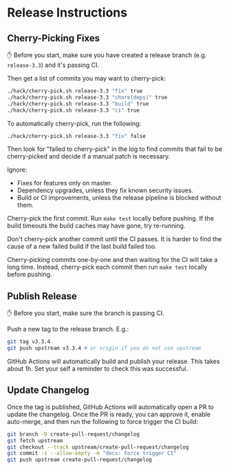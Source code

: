 # Release Instructions

## Cherry-Picking Fixes

✋ Before you start, make sure you have created a release branch (e.g. `release-3.3`) and it's passing CI.

Then get a list of commits you may want to cherry-pick:

```bash
./hack/cherry-pick.sh release-3.3 "fix" true
./hack/cherry-pick.sh release-3.3 "chore(deps)" true
./hack/cherry-pick.sh release-3.3 "build" true
./hack/cherry-pick.sh release-3.3 "ci" true
```

To automatically cherry-pick, run the following:

```bash
./hack/cherry-pick.sh release-3.3 "fix" false
```

Then look for "failed to cherry-pick" in the log to find commits that fail to be cherry-picked and decide if a
manual patch is necessary.

Ignore:

* Fixes for features only on master.
* Dependency upgrades, unless they fix known security issues.
* Build or CI improvements, unless the release pipeline is blocked without them.

Cherry-pick the first commit. Run `make test` locally before pushing. If the build timeouts the build caches may have
gone, try re-running.

Don't cherry-pick another commit until the CI passes. It is harder to find the cause of a new failed build if the last
build failed too.

Cherry-picking commits one-by-one and then waiting for the CI will take a long time. Instead, cherry-pick each commit then
run `make test` locally before pushing.

## Publish Release

✋ Before you start, make sure the branch is passing CI.

Push a new tag to the release branch. E.g.:

```bash
git tag v3.3.4
git push upstream v3.3.4 # or origin if you do not use upstream
```

GitHub Actions will automatically build and publish your release. This takes about 1h. Set your self a reminder to check
this was successful.

## Update Changelog

Once the tag is published, GitHub Actions will automatically open a PR to update the changelog. Once the PR is ready,
you can approve it, enable auto-merge, and then run the following to force trigger the CI build:

```bash
git branch -D create-pull-request/changelog
git fetch upstream
git checkout --track upstream/create-pull-request/changelog
git commit -s --allow-empty -m "docs: Force trigger CI"
git push upstream create-pull-request/changelog
```
